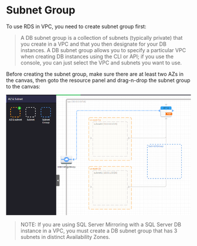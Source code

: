 # Subnet Group

To use RDS in VPC, you need to create subnet group first:

> A DB subnet group is a collection of subnets (typically private) that you create in a VPC and that you then designate for your DB instances. A DB subnet group allows you to specify a particular VPC when creating DB instances using the CLI or API; if you use the console, you can just select the VPC and subnets you want to use.

Before creating the subnet group, make sure there are at least two AZs in the canvas, then goto the resource panel and drag-n-drop the subnet group to the canvas:

![](https://raw.githubusercontent.com/MadeiraCloud/docs-image/master/ide_resource_subnet_group.png)

> NOTE: If you are using SQL Server Mirroring with a SQL Server DB instance in a VPC, you must create a DB subnet group that has 3 subnets in distinct Availability Zones.
